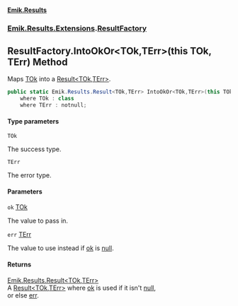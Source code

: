 #### [Emik.Results](index.md 'index')
### [Emik.Results.Extensions](Emik.Results.Extensions.md 'Emik.Results.Extensions').[ResultFactory](ResultFactory.md 'Emik.Results.Extensions.ResultFactory')

## ResultFactory.IntoOkOr<TOk,TErr>(this TOk, TErr) Method

Maps [TOk](ResultFactory.IntoOkOr{TOk,TErr}(TOk,TErr).md#Emik.Results.Extensions.ResultFactory.IntoOkOr_TOk,TErr_(thisTOk,TErr).TOk 'Emik.Results.Extensions.ResultFactory.IntoOkOr<TOk,TErr>(this TOk, TErr).TOk') into a [Result&lt;TOk,TErr&gt;](Result{TOk,TErr}.md 'Emik.Results.Result<TOk,TErr>').

```csharp
public static Emik.Results.Result<TOk,TErr> IntoOkOr<TOk,TErr>(this TOk? ok, TErr err)
    where TOk : class
    where TErr : notnull;
```
#### Type parameters

<a name='Emik.Results.Extensions.ResultFactory.IntoOkOr_TOk,TErr_(thisTOk,TErr).TOk'></a>

`TOk`

The success type.

<a name='Emik.Results.Extensions.ResultFactory.IntoOkOr_TOk,TErr_(thisTOk,TErr).TErr'></a>

`TErr`

The error type.
#### Parameters

<a name='Emik.Results.Extensions.ResultFactory.IntoOkOr_TOk,TErr_(thisTOk,TErr).ok'></a>

`ok` [TOk](ResultFactory.IntoOkOr{TOk,TErr}(TOk,TErr).md#Emik.Results.Extensions.ResultFactory.IntoOkOr_TOk,TErr_(thisTOk,TErr).TOk 'Emik.Results.Extensions.ResultFactory.IntoOkOr<TOk,TErr>(this TOk, TErr).TOk')

The value to pass in.

<a name='Emik.Results.Extensions.ResultFactory.IntoOkOr_TOk,TErr_(thisTOk,TErr).err'></a>

`err` [TErr](ResultFactory.IntoOkOr{TOk,TErr}(TOk,TErr).md#Emik.Results.Extensions.ResultFactory.IntoOkOr_TOk,TErr_(thisTOk,TErr).TErr 'Emik.Results.Extensions.ResultFactory.IntoOkOr<TOk,TErr>(this TOk, TErr).TErr')

The value to use instead if [ok](ResultFactory.IntoOkOr{TOk,TErr}(TOk,TErr).md#Emik.Results.Extensions.ResultFactory.IntoOkOr_TOk,TErr_(thisTOk,TErr).ok 'Emik.Results.Extensions.ResultFactory.IntoOkOr<TOk,TErr>(this TOk, TErr).ok') is [null](https://docs.microsoft.com/en-us/dotnet/csharp/language-reference/keywords/null 'https://docs.microsoft.com/en-us/dotnet/csharp/language-reference/keywords/null').

#### Returns
[Emik.Results.Result&lt;](Result{TOk,TErr}.md 'Emik.Results.Result<TOk,TErr>')[TOk](ResultFactory.IntoOkOr{TOk,TErr}(TOk,TErr).md#Emik.Results.Extensions.ResultFactory.IntoOkOr_TOk,TErr_(thisTOk,TErr).TOk 'Emik.Results.Extensions.ResultFactory.IntoOkOr<TOk,TErr>(this TOk, TErr).TOk')[,](Result{TOk,TErr}.md 'Emik.Results.Result<TOk,TErr>')[TErr](ResultFactory.IntoOkOr{TOk,TErr}(TOk,TErr).md#Emik.Results.Extensions.ResultFactory.IntoOkOr_TOk,TErr_(thisTOk,TErr).TErr 'Emik.Results.Extensions.ResultFactory.IntoOkOr<TOk,TErr>(this TOk, TErr).TErr')[&gt;](Result{TOk,TErr}.md 'Emik.Results.Result<TOk,TErr>')  
A [Result&lt;TOk,TErr&gt;](Result{TOk,TErr}.md 'Emik.Results.Result<TOk,TErr>') where [ok](ResultFactory.IntoOkOr{TOk,TErr}(TOk,TErr).md#Emik.Results.Extensions.ResultFactory.IntoOkOr_TOk,TErr_(thisTOk,TErr).ok 'Emik.Results.Extensions.ResultFactory.IntoOkOr<TOk,TErr>(this TOk, TErr).ok') is used if it isn't [null](https://docs.microsoft.com/en-us/dotnet/csharp/language-reference/keywords/null 'https://docs.microsoft.com/en-us/dotnet/csharp/language-reference/keywords/null'),  
or else [err](ResultFactory.IntoOkOr{TOk,TErr}(TOk,TErr).md#Emik.Results.Extensions.ResultFactory.IntoOkOr_TOk,TErr_(thisTOk,TErr).err 'Emik.Results.Extensions.ResultFactory.IntoOkOr<TOk,TErr>(this TOk, TErr).err').